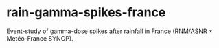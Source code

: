 # rain-gamma-spikes-france
Event-study of gamma-dose spikes after rainfall in France (RNM/ASNR × Météo-France SYNOP).
